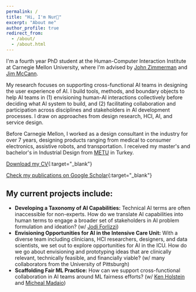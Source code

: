 ```yaml
---
permalink: /
title: "Hi, I'm Nur👋"
excerpt: "About me"
author_profile: true
redirect_from: 
  - /about/
  - /about.html
---
```


I'm a fourth year PhD student at the Human-Computer Interaction Institute at Carnegie Mellon University, where I'm advised by [John Zimmerman](https://www.hcii.cmu.edu/people/john-zimmerman) and [Jim McCann](http://www.cs.cmu.edu/~jmccann/).

My research focuses on supporting cross-functional AI teams in designing the user experience of AI. I build tools, methods, and boundary objects to help AI teams in (1) envisioning human-AI interactions collectively before deciding what AI system to build, and (2) facilitating collaboration and participation across disciplines and stakeholders in AI development processes. I draw on approaches from design research, HCI, AI, and service design.

Before Carnegie Mellon, I worked as a design consultant in the industry for over 7 years, designing products ranging from medical to consumer electronics, assistive robots, and transportation. I received my master's and bachelor's in Industrial Design from [METU](https://www.metu.edu.tr/) in Turkey.

[Download my CV](https://nuryildirim.github.io/files/YildirimCV.pdf){:target="_blank"}

[Check my publications on Google Scholar](https://scholar.google.com/citations?user=1KjMCfQAAAAJ&hl=en){:target="_blank"}


My current projects include:
------
* **Developing a Taxonomy of AI Capabilities:** Technical AI terms are often inaccessible for non-experts. How do we translate AI capabilities into human terms to engage a broader set of stakeholders in AI problem formulation and ideation? (w/ [Jodi Forlizzi](https://jodiforlizzi.com/)) 
* **Envisioning Opportunities for AI in the Intensive Care Unit:** With a diverse team including clinicians, HCI researchers, designers, and data scientists, we set out to explore opportunities for AI in the ICU. How do we go about envisioning and prototyping ideas that are clinically relevant, technically feasible, and financially viable? (w/ many collaborators from the University of Pittsburgh)
* **Scaffolding Fair ML Practice:** How can we support cross-functional collaboration in AI teams around ML fairness efforts? (w/ [Ken Holstein](https://kenholstein.myportfolio.com/) and [Micheal Madaio](http://michaelmadaio.com/))
